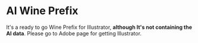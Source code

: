 # AI Wine Prefix

It's a ready to go Wine Prefix for Illustrator, **although It's not containing the AI data**. Please go to Adobe page for getting Illustrator.
